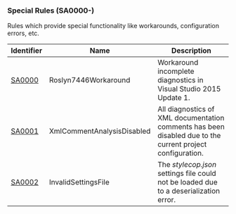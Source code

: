 ### Special Rules (SA0000-)
Rules which provide special functionality like workarounds, configuration errors, etc.

Identifier | Name | Description
-----------|------|-------------
[SA0000](SA0000Roslyn7446Workaround.md) | Roslyn7446Workaround | Workaround incomplete diagnostics in Visual Studio 2015 Update 1.
[SA0001](SA0001.md) | XmlCommentAnalysisDisabled | All diagnostics of XML documentation comments has been disabled due to the current project configuration.
[SA0002](SA0002.md) | InvalidSettingsFile | The <em>stylecop.json</em> settings file could not be loaded due to a deserialization error.
